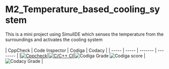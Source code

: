 # M2_Temperature_based_cooling_system
This is a mini project using SimulIDE which senses the temperature from the surroundings and activates the cooling system <br><br>
| CppCheck | Code Inspector | Codiga | Codacy | 
| ----- | ----- | ------- | -------- |
|[![Cppcheck](https://github.com/junaidferoz/M2_Temperature_based_cooling_system/workflows/cppcheck/badge.svg)](https://github.com/junaidferoz/M2_Temperature_based_cooling_system/actions)|[![C/C++ CI](https://github.com/junaidferoz/M2_Temperature_based_cooling_system/actions/workflows/c_cpp.yml/badge.svg)](https://github.com/junaidferoz/M2_Temperature_based_cooling_system/actions/workflows/c_cpp.yml)|![Codiga Grade](https://user-images.githubusercontent.com/60928280/164687497-2a9b0e20-0c59-4ea8-b3dd-32557e6565ce.svg)    ![Codiga score](https://user-images.githubusercontent.com/60928280/164687596-3674fe78-9924-4946-9536-cc6b2865c7e7.svg) |   ![Codacy Grade](https://user-images.githubusercontent.com/60928280/164689816-6a935c69-8d7c-4ffe-8178-8f268b48f6f4.svg) |
